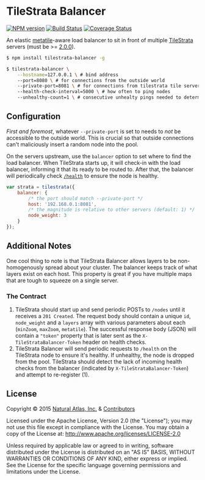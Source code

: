 # TileStrata Balancer
[![NPM version](http://img.shields.io/npm/v/tilestrata-balancer.svg?style=flat)](https://www.npmjs.org/package/tilestrata-balancer)
[![Build Status](https://travis-ci.org/naturalatlas/tilestrata-balancer.svg)](https://travis-ci.org/naturalatlas/tilestrata-balancer)
[![Coverage Status](http://img.shields.io/codecov/c/github/naturalatlas/tilestrata-balancer/master.svg?style=flat)](https://codecov.io/github/naturalatlas/tilestrata-balancer)

An elastic [metatile](http://wiki.openstreetmap.org/wiki/Meta_tiles)-aware load balancer to sit in front of multiple [TileStrata](https://github.com/naturalatlas/tilestrata) servers (must be >= [2.0.0](https://github.com/naturalatlas/tilestrata/releases/tag/v2.0.0)).

```sh
$ npm install tilestrata-balancer -g

$ tilestrata-balancer \
	--hostname=127.0.0.1 \ # bind address
	--port=8080 \ # for connections from the outside world
	--private-port=8081 \ # for connections from tilestrata tile servers
	--health-check-interval=5000 \ # how often to ping nodes
	--unhealthy-count=1 \ # consecutive unhealty pings needed to determine a host is unhealthy
```

## Configuration

*First and foremost*, whatever `--private-port` is set to needs to *not* be accessible to the outside world. This is crucial so that outside connections can't maliciously insert a random node into the pool.

On the servers upstream, use the `balancer` option to set where to find the load balancer. When TileStrata starts up, it will check-in with the load balancer, informing it that its ready to be routed to. After that, the balancer will periodically check [`/health`](https://github.com/naturalatlas/tilestrata#health-checks) to ensure the node is healthy.

```js
var strata = tilestrata({
	balancer: {
		/* the port should match --private-port */
		host: '192.168.0.1:8081',
		/* the magnitude is relative to other servers (default: 1) */
		node_weight: 3
	}
});
```

## Additional Notes

One cool thing to note is that TileStrata Balancer allows layers to be non-homogenously spread about your cluster. The balancer keeps track of what layers exist on each host. This property is great if you have multiple maps that are tough to squeeze on a single server.

### The Contract

1. TileStrata should start up and send periodic POSTs to `/nodes` until it receives a `201 Created`. The request body should contain a unique `id`, `node_weight` and a `layers` array with various parameters about each (`minZoom`, `maxZoom`, `metatile`). The successful response body (JSON) will contain a `"token"` property that is later sent as the `X-TileStrataBalancer-Token` header on health checks.
2. TileStrata Balancer will send periodic requests to `/health` on the TileStrata node to ensure it's healthy. If unhealthy, the node is dropped from the pool. TileStrata should detect the lack of incoming health checks from the balancer (indicated by `X-TileStrataBalancer-Token`) and attempt to re-register (1).

## License

Copyright &copy; 2015 [Natural Atlas, Inc.](https://github.com/naturalatlas) & [Contributors](https://github.com/naturalatlas/tilestrata-balancer/graphs/contributors)

Licensed under the Apache License, Version 2.0 (the "License"); you may not use this file except in compliance with the License. You may obtain a copy of the License at: http://www.apache.org/licenses/LICENSE-2.0

Unless required by applicable law or agreed to in writing, software distributed under the License is distributed on an "AS IS" BASIS, WITHOUT WARRANTIES OR CONDITIONS OF ANY KIND, either express or implied. See the License for the specific language governing permissions and limitations under the License.
